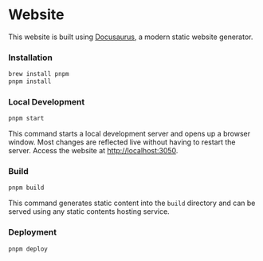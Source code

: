 # Website

This website is built using [Docusaurus](https://docusaurus.io/), a modern static website generator.

### Installation

```bash
brew install pnpm
pnpm install
```

### Local Development

```bash
pnpm start
```

This command starts a local development server and opens up a browser window. Most changes are reflected live without having to restart the server. Access the website at [http://localhost:3050](http://localhost:3050).

### Build

```bash
pnpm build
```

This command generates static content into the `build` directory and can be served using any static contents hosting service.

### Deployment

```bash
pnpm deploy
```
